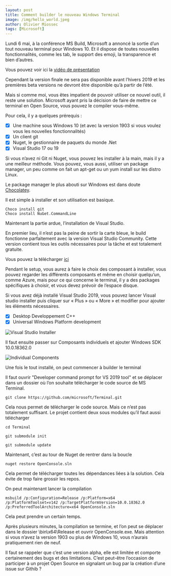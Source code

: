 ```yaml
---
layout: post
title: Comment builder le nouveau Windows Terminal
image: /img/hello_world.jpeg
author: Olivier Miossec
tags: [Microsoft]
---
```


Lundi 6 mai, à la conférence MS Build, Microsoft a annoncé la sortie d’un tout nouveau terminal pour Windows 10. Et il dispose de toutes nouvelles fonctionnalités, comme les tab, le support des emoji, la transparence et bien d’autres. 

Vous pouvez voir ici la [vidéo de présentation](https://www.youtube.com/watch?v=KMudkRcwjCw)

Cependant la version finale ne sera pas disponible avant l’hivers 2019 et les premières beta versions ne devront être disponible qu’à partir de l’été. 

Mais si comme moi, vous êtes impatient de pouvoir utiliser ce nouvel outil, il reste une solution. Microsoft ayant pris la décision de faire de mettre ce terminal en Open Source, vous pouvez le compiler vous-même. 

Pour cela, il y a quelques prérequis : 

- [x] Une machine sous Windows 10 (et avec la version 1903 si vous voulez vous les nouvelles fonctionnalités)
- [x] Un client git 
- [x] Nuget, le gestionnaire de paquets du monde .Net 
- [x] Visual Studio 17 ou 19

Si vous n’avez ni Git ni Nuget, vous pouvez les installer à la main, mais il y a une meilleur méthode. Vous pouvez, vous aussi, utiliser un package manager, un peu comme on fait un apt-get ou un yum install sur les distro Linux. 

Le package manager le plus abouti sur Windows est dans doute [Chocolatey](https://chocolatey.org/). 

Il est simple à installer et son utilisation est basique. 


```
Choco install git
Choco install NuGet.CommandLine
```

Maintenant la partie ardue, l’installation de Visual Studio. 

En premier lieu, il n’est pas la peine de sortir la carte bleue, le build fonctionne parfaitement avec la version Visual Studio Community. Cette version contient tous les outils nécessaires pour la tâche et est totalement gratuite. 

Vous pouvez la télécharger [ici](https://visualstudio.microsoft.com/vs/community/)

Pendant le setup, vous aurez à faire le choix des composant à installer, vous pouvez regarder les différents composants et même en choisir quelqu’un, comme Azure, mais pour ce qui concerne le terminal, il y a des packages spécifiques à choisir, et vous devez prévoir de l’espace disque. 

Si vous avez déjà installé Visual Studio 2019, vous pouvez lancer Visual studio installer puis cliquer sur « Plus » ou « More » et modifier pour ajouter les éléments nécessaires. 

- [x] Desktop Developpement C++
- [x] Universal Windows Platform development 

![Visual Studio Installer](https://thepracticaldev.s3.amazonaws.com/i/bo85dm0h5846ko1i72k4.PNG)



Il faut ensuite passer sur Composants individuels et ajouter Windows SDK 10.0.18362.0

![Individual Components](https://thepracticaldev.s3.amazonaws.com/i/dmgzwtwhzy4x2dgdnst1.PNG)

Une fois le tout installé, on peut commencer à builder le terminal

Il faut ouvrir "Developer command prompt for VS 2019 tool" et se déplacer dans un dossier où l’on souhaite télécharger le code source de MS Terminal. 

```
git clone https://github.com/microsoft/Terminal.git
```

Cela nous permet de télécharger le code source. Mais ce n’est pas totalement suffisant. Le projet contient deux sous modules qu’il faut aussi télécharger 

```
cd Terminal

git submodule init

git submodule update
```

Maintenant, c’est au tour de Nuget de rentrer dans la boucle
```
nuget restore OpenConsole.sln
```

Cela permet de télécharger toutes les dépendances liées à la solution. Cela évite de trop faire grossir les repos. 

On peut maintenant lancer la compilation 

```
msbuild /p:Configuration=Release /p:Platform=x64 /p:PlatformToolset=v142 /p:TargetPlatformVersion=10.0.18362.0 /p:PreferredToolArchitecture=x64 OpenConsole.sln
```

Cela peut prendre un certain temps. 

Après plusieurs minutes, la compilation se termine, et l’on peut se déplacer dans le dossier \bin\x64\Release et ouvrir OpenConsole.exe. Mais attention si vous n’avez la version 1903 ou plus de Windows 10, vous n’aurais pratiquement rien de neuf.

Il faut se rappeler que c’est une version alpha, elle est limitée et comporte certainement des bugs et des limitations. C’est peut-être l’occasion de participer à un projet Open Source en signalant un bug par la création d’une issue sur Githib ?